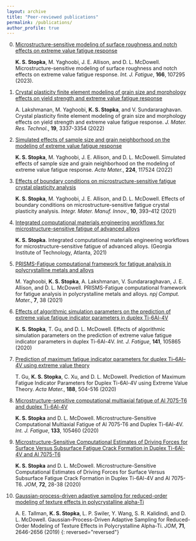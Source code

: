 ```yaml
---
layout: archive
title: "Peer-reviewed publications"
permalink: /publications/
author_profile: true
---
```


  0. [Microstructure-sensitive modeling of surface roughness and notch effects on extreme value fatigue response](https://doi.org/10.1016/j.ijfatigue.2022.107295)

     <b>K. S. Stopka</b>, M. Yaghoobi, J. E. Allison, and D. L. McDowell. Microstructure-sensitive modeling of surface roughness and notch effects on extreme value fatigue response. <i>Int. J. Fatigue</i>, <b>166</b>, 107295 (2023).

  0. [Crystal plasticity finite element modeling of grain size and morphology effects on yield strength and extreme value fatigue response](https://doi.org/10.1016/j.jmrt.2022.06.075)

     A. Lakshmanan, M. Yaghoobi, <b>K. S. Stopka</b>, and V. Sundararaghavan. Crystal plasticity finite element modeling of grain size and morphology effects on yield strength and extreme value fatigue response. <i>J. Mater. Res. Technol.</i>, <b>19</b>, 3337-3354 (2022)

  0. [Simulated effects of sample size and grain neighborhood on the modeling of extreme value fatigue response](https://doi.org/10.1016/j.actamat.2021.117524)

     <b>K. S. Stopka</b>, M. Yaghoobi, J. E. Allison, and D. L. McDowell. Simulated effects of sample size and grain neighborhood on the modeling of extreme value fatigue response. <i>Acta Mater.</i>, <b>224</b>, 117524 (2022)

  0. [Effects of boundary conditions on microstructure-sensitive fatigue crystal plasticity analysis](https://doi.org/10.1007/s40192-021-00219-2)

     <b>K. S. Stopka</b>, M. Yaghoobi, J. E. Allison, and D. L. McDowell. Effects of boundary conditions on microstructure-sensitive fatigue crystal plasticity analysis. <i>Integr. Mater. Manuf. Innov.</i>, <b>10</b>, 393–412 (2021)

  0. [Integrated computational materials engineering workflows for microstructure-sensitive fatigue of advanced alloys](http://hdl.handle.net/1853/64725)

     <b>K. S. Stopka</b>. Integrated computational materials engineering workflows for microstructure-sensitive fatigue of advanced alloys. (Georgia Institute of Technology, Atlanta, 2021)

  0. [PRISMS-Fatigue computational framework for fatigue analysis in polycrystalline metals and alloys](https://www.nature.com/articles/s41524-021-00506-8)

     M. Yaghoobi, <b>K. S. Stopka</b>, A. Lakshmanan, V. Sundararaghavan, J. E. Allison, and D. L. McDowell. PRISMS-Fatigue computational framework for fatigue analysis in polycrystalline metals and alloys. <i>npj Comput. Mater.</i>, <b>7</b>, 38 (2021)

  0. [Effects of algorithmic simulation parameters on the prediction of extreme value fatigue indicator parameters in duplex Ti-6Al-4V](https://www.sciencedirect.com/science/article/pii/S0142112320303960)

     <b>K. S. Stopka</b>, T. Gu, and D. L. McDowell. Effects of algorithmic simulation parameters on the prediction of extreme value fatigue indicator parameters in duplex Ti-6Al-4V. <i>Int. J. Fatigue</i>, <b>141</b>, 105865 (2020)

  0. [Prediction of maximum fatigue indicator parameters for duplex Ti–6Al–4V using extreme value theory](https://www.sciencedirect.com/science/article/pii/S1359645420301026)

     T. Gu, <b>K. S. Stopka</b>, C. Xu, and D. L. McDowell. Prediction of Maximum Fatigue Indicator Parameters for Duplex Ti-6Al-4V using Extreme Value Theory. <i>Acta Mater.</i>, <b>188</b>, 504-516 (2020)

  0. [Microstructure-sensitive computational multiaxial fatigue of Al 7075-T6 and duplex Ti-6Al-4V](https://www.sciencedirect.com/science/article/pii/S014211231930564X)

     <b>K. S. Stopka</b> and D. L. McDowell. Microstructure-Sensitive Computational Multiaxial Fatigue of Al 7075-T6 and Duplex Ti-6Al-4V. <i>Int. J. Fatigue</i>, <b>133</b>, 105460 (2020)

  0. [Microstructure-Sensitive Computational Estimates of Driving Forces for Surface Versus Subsurface Fatigue Crack Formation in Duplex Ti-6Al-4V and Al 7075-T6](https://link.springer.com/article/10.1007/s11837-019-03804-1)

     <b>K. S. Stopka</b> and D. L. McDowell. Microstructure-Sensitive Computational Estimates of Driving Forces for Surface Versus Subsurface Fatigue Crack Formation in Duplex Ti-6Al-4V and Al 7075-T6. <i>JOM</i>, <b>72</b>, 28-38 (2020)

  0. [Gaussian-process-driven adaptive sampling for reduced-order modeling of texture effects in polycrystalline alpha-Ti](https://link.springer.com/article/10.1007/s11837-019-03553-1)

     A. E. Tallman, <b>K. S. Stopka</b>, L. P. Swiler, Y. Wang, S. R. Kalidindi, and D. L. McDowell. Gaussian-Process-Driven Adaptive Sampling for Reduced-Order Modeling of Texture Effects in Polycrystalline Alpha-Ti. <i>JOM</i>, <b>71</b>, 2646-2656 (2019)
{: reversed="reversed"}